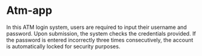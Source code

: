 # Atm-app

In this ATM login system, users are required to input their username and password. Upon submission, the system checks the credentials provided. If the password is entered incorrectly three times consecutively, the account is automatically locked for security purposes.
